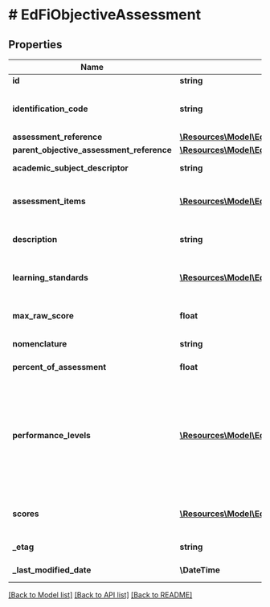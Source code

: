 # # EdFiObjectiveAssessment

## Properties

Name | Type | Description | Notes
------------ | ------------- | ------------- | -------------
**id** | **string** |  | [optional]
**identification_code** | **string** | A unique number or alphanumeric code assigned to an objective assessment by a school, school system, a state, or other agency or entity. |
**assessment_reference** | [**\Resources\Model\EdFiAssessmentReference**](EdFiAssessmentReference.md) |  |
**parent_objective_assessment_reference** | [**\Resources\Model\EdFiObjectiveAssessmentReference**](EdFiObjectiveAssessmentReference.md) |  | [optional]
**academic_subject_descriptor** | **string** | The subject area of the objective assessment. | [optional]
**assessment_items** | [**\Resources\Model\EdFiObjectiveAssessmentAssessmentItem[]**](EdFiObjectiveAssessmentAssessmentItem.md) | An unordered collection of objectiveAssessmentAssessmentItems. References individual test items, if appropriate. | [optional]
**description** | **string** | The description of the objective assessment (e.g., vocabulary, measurement, or geometry). | [optional]
**learning_standards** | [**\Resources\Model\EdFiObjectiveAssessmentLearningStandard[]**](EdFiObjectiveAssessmentLearningStandard.md) | An unordered collection of objectiveAssessmentLearningStandards. Learning standard tested by this objective assessment. | [optional]
**max_raw_score** | **float** | The maximum raw score achievable across all assessment items that are correct and scored at the maximum. | [optional]
**nomenclature** | **string** | Reflects the specific nomenclature used for this level of objective assessment. | [optional]
**percent_of_assessment** | **float** | The percentage of the assessment that tests this objective. | [optional]
**performance_levels** | [**\Resources\Model\EdFiObjectiveAssessmentPerformanceLevel[]**](EdFiObjectiveAssessmentPerformanceLevel.md) | An unordered collection of objectiveAssessmentPerformanceLevels. Definition of the performance levels and the associated cut scores. Three styles are supported: 1. Specification of performance level by minimum and maximum score, 2. Specification of performance level by cut score, using only minimum score, 3. Specification of performance level without any mapping to scores | [optional]
**scores** | [**\Resources\Model\EdFiObjectiveAssessmentScore[]**](EdFiObjectiveAssessmentScore.md) | An unordered collection of objectiveAssessmentScores. Definition of the scores to be expected from this objective assessment. | [optional]
**_etag** | **string** | A unique system-generated value that identifies the version of the resource. | [optional]
**_last_modified_date** | **\DateTime** | The date and time the resource was last modified. | [optional]

[[Back to Model list]](../../README.md#models) [[Back to API list]](../../README.md#endpoints) [[Back to README]](../../README.md)
